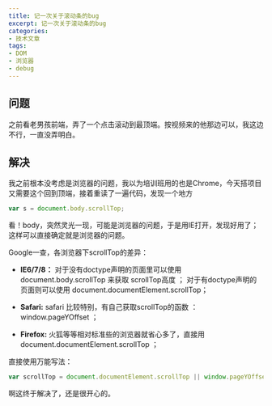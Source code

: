 ```yaml
---
title: 记一次关于滚动条的bug
excerpt: 记一次关于滚动条的bug
categories:
- 技术文章
tags:
- DOM
- 浏览器
- debug
---
```


## 问题
之前看老男孩前端，弄了一个点击滚动到最顶端。按视频来的他那边可以，我这边不行，一直没弄明白。

## 解决
我之前根本没考虑是浏览器的问题，我以为培训班用的也是Chrome，今天搭项目又需要这个回到顶端，接着重读了一遍代码，发现一个地方

```javascript
var s = document.body.scrollTop;
```

看！body，突然灵光一现，可能是浏览器的问题，于是用IE打开，发现好用了；这样可以直接确定就是浏览器的问题。

Google一查，各浏览器下scrollTop的差异：
- **IE6/7/8：**
对于没有doctype声明的页面里可以使用  document.body.scrollTop 来获取 scrollTop高度 ；
对于有doctype声明的页面则可以使用 document.documentElement.scrollTop；

- **Safari:**
safari 比较特别，有自己获取scrollTop的函数 ： window.pageYOffset ；

- **Firefox:**
火狐等等相对标准些的浏览器就省心多了，直接用 document.documentElement.scrollTop ；

直接使用万能写法：

```javascript
var scrollTop = document.documentElement.scrollTop || window.pageYOffset || document.body.scrollTop;
```

啊这终于解决了，还是很开心的。